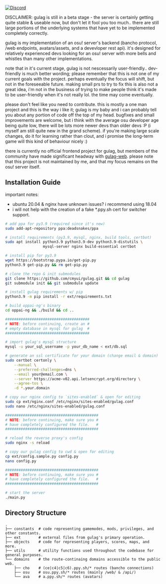 [![Discord](https://discordapp.com/api/guilds/748687781605408908/widget.png?style=shield)](https://discord.gg/ShEQgUx)

DISCLAIMER: gulag is still in a beta stage - the server is certainly getting quite
stable & useable now, but don't let it fool you too much.. there are still large
portions of the underlying systems that have yet to be implemented completely correctly.

gulag is my implementation of an osu! server's backend (bancho protocol, /web endpoints,
avatars/assets, and a devevloper rest api). it's designed for relatively experienced devs
looking for an osu! server with more bells and whistles than many other implementations.

note that in it's current stage, gulag is not nescessarily user-friendly..
dev-friendly is much better wording; please remember that this is not one of my
current goals with the project. perhaps eventually the focus will shift, but not
in the foreseeable future. making small prs to try to fix this is also not a great
idea, i'm not in the business of trying to make people think it's made to be
user-friendly when it's not really lol. the time may come eventually.

please don't feel like you need to contribute. this is mostly a one man project and
this is the way i like it; gulag is my baby and i can probably tell you about any
portion of code off the top of my head. bugfixes and small improvements are welcome,
but i think with the average osu developer age being quite low, there will be lots
more newer devs than older devs :P (i myself am still quite new in the grand scheme).
if you're making large scale changes, do it for learning rather than clout, and
i promise the long-term game will this kind of behaviour nicely :)

there is currently no official frontend project for gulag, but members of the community
have made significant headway with [gulag-web](https://github.com/Yo-ru/gulag-web).
please note that this project is not maintained by me, and that my focus remains on the
osu! server itself.

Installation Guide
-------------
important notes:
- ubuntu 20.04 & nginx have unknown issues? i recommend using 18.04
- i will not help with the creation of a fake *.ppy.sh cert for switcher support.

```sh
# add ppa for py3.9 (required since it's new)
sudo add-apt-repository ppa:deadsnakes/ppa

# install requirements (py3.9, mysql, nginx, build tools, certbot)
sudo apt install python3.9 python3.9-dev python3.9-distutils \
                 mysql-server nginx build-essential certbot

# install pip for py3.9
wget https://bootstrap.pypa.io/get-pip.py
python3.9 get-pip.py && rm get-pip.py

# clone the repo & init submodules
git clone https://github.com/cmyui/gulag.git && cd gulag
git submodule init && git submodule update

# install gulag requirements w/ pip
python3.9 -m pip install -r ext/requirements.txt

# build oppai-ng's binary
cd oppai-ng && ./build && cd ..

######################################
# NOTE: before continuing, create an #
# empty database in mysql for gulag  #
######################################

# import gulag's mysql structure
mysql -u your_sql_username -p your_db_name < ext/db.sql

# generate an ssl certificate for your domain (change email & domain)
sudo certbot certonly \
    --manual \
    --preferred-challenges=dns \
    --email your@email.com \
    --server https://acme-v02.api.letsencrypt.org/directory \
    --agree-tos \
    -d *.your.domain

# copy our nginx config to `sites-enabled` & open for editing
sudo cp ext/nginx.conf /etc/nginx/sites-enabled/gulag.conf
sudo nano /etc/nginx/sites-enabled/gulag.conf

##########################################
# NOTE: before continuing, make sure you #
# have completely configured the file.   #
##########################################

# reload the reverse proxy's config
sudo nginx -s reload

# copy our gulag config to cwd & open for editing
cp ext/config.sample.py config.py
nano config.py

##########################################
# NOTE: before continuing, make sure you #
# have completely configured the file.   #
##########################################

# start the server
./main.py
```

Directory Structure
------
    .
    ├── constants  # code representing gamemodes, mods, privileges, and other constants.
    ├── ext        # external files from gulag's primary operation.
    ├── objects    # code for representing players, scores, maps, and more.
    ├── utils      # utility functions used throughout the codebase for general purposes.
    └── domains    # the route-continaing domains accessible to the public web.
        ├── cho    # (ce|c4|c5|c6).ppy.sh/* routes (bancho connections)
        ├── osu    # osu.ppy.sh/* routes (mainly /web/ & /api/)
        └── ava    # a.ppy.sh/* routes (avatars)
